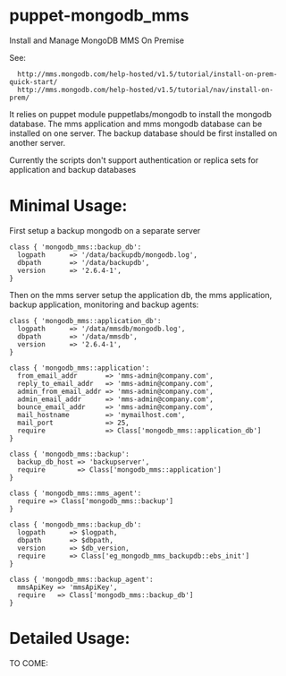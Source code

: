 puppet-mongodb_mms
==================

Install and Manage MongoDB MMS On Premise

See:

      http://mms.mongodb.com/help-hosted/v1.5/tutorial/install-on-prem-quick-start/
      http://mms.mongodb.com/help-hosted/v1.5/tutorial/nav/install-on-prem/


It relies on puppet module puppetlabs/mongodb to install the mongodb database.
The mms application and mms mongodb database can be installed on one server.
The backup database should be first installed on another server.

Currently the scripts don't support authentication or replica sets for application and backup databases 


Minimal Usage: 
=============

First setup a backup mongodb on a separate server 

    class { 'mongodb_mms::backup_db':
      logpath      => '/data/backupdb/mongodb.log',
      dbpath       => '/data/backupdb',
      version      => '2.6.4-1',  
    }
  
Then on the mms server setup the application db, the mms application, backup application, 
monitoring and backup agents:

    class { 'mongodb_mms::application_db':
      logpath      => '/data/mmsdb/mongodb.log',
      dbpath       => '/data/mmsdb',
      version      => '2.6.4-1',  
    }
  
    class { 'mongodb_mms::application':
      from_email_addr       => 'mms-admin@company.com',
      reply_to_email_addr   => 'mms-admin@company.com',
      admin_from_email_addr => 'mms-admin@company.com',
      admin_email_addr      => 'mms-admin@company.com',
      bounce_email_addr     => 'mms-admin@company.com',
      mail_hostname         => 'mymailhost.com',
      mail_port             => 25,  
      require               => Class['mongodb_mms::application_db'] 
    }
  
    class { 'mongodb_mms::backup':
      backup_db_host => 'backupserver',
      require        => Class['mongodb_mms::application']
    }  
  
    class { 'mongodb_mms::mms_agent': 
      require => Class['mongodb_mms::backup']
    } 

    class { 'mongodb_mms::backup_db':
      logpath      => $logpath,
      dbpath       => $dbpath,
      version      => $db_version,  
      require      => Class['eg_mongodb_mms_backupdb::ebs_init']   
    }
    
    class { 'mongodb_mms::backup_agent':
      mmsApiKey => 'mmsApiKey',
      require   => Class['mongodb_mms::backup_db']   
    } 
 

Detailed Usage:
===============

TO COME:


  
